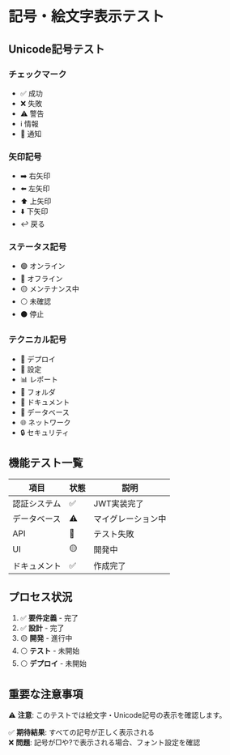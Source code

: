 # 記号・絵文字表示テスト

## Unicode記号テスト

### チェックマーク
- ✅ 成功
- ❌ 失敗
- ⚠️ 警告
- ℹ️ 情報
- 🔔 通知

### 矢印記号
- ➡️ 右矢印
- ⬅️ 左矢印
- ⬆️ 上矢印
- ⬇️ 下矢印
- ↩️ 戻る

### ステータス記号
- 🟢 オンライン
- 🔴 オフライン
- 🟡 メンテナンス中
- ⚪ 未確認
- ⚫ 停止

### テクニカル記号
- 🚀 デプロイ
- 🔧 設定
- 📊 レポート
- 📁 フォルダ
- 📄 ドキュメント
- 💾 データベース
- 🌐 ネットワーク
- 🔒 セキュリティ

## 機能テスト一覧

| 項目 | 状態 | 説明 |
|------|------|------|
| 認証システム | ✅ | JWT実装完了 |
| データベース | ⚠️ | マイグレーション中 |
| API | 🔴 | テスト失敗 |
| UI | 🟡 | 開発中 |
| ドキュメント | ✅ | 作成完了 |

## プロセス状況

1. ✅ **要件定義** - 完了
2. ✅ **設計** - 完了
3. 🟡 **開発** - 進行中
4. ⚪ **テスト** - 未開始
5. ⚪ **デプロイ** - 未開始

## 重要な注意事項

⚠️ **注意**: このテストでは絵文字・Unicode記号の表示を確認します。

✅ **期待結果**: すべての記号が正しく表示される  
❌ **問題**: 記号が□や?で表示される場合、フォント設定を確認